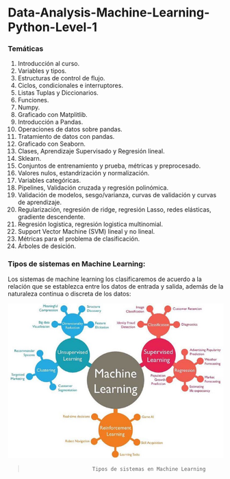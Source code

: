 
Data-Analysis-Machine-Learning-Python-Level-1
=============

### Temáticas
1.	Introducción al curso.
2.	Variables y tipos.
3.	Estructuras de control de flujo.
4.	Ciclos, condicionales e interruptores.
5.	Listas Tuplas y Diccionarios.
6.	Funciones.
7.	Numpy.
8.	Graficado con Matplitlib.
9.	Introducción a Pandas.
10.	Operaciones de datos sobre pandas.
11.	Tratamiento de datos con pandas.
12.	Graficado con Seaborn.
13.	Clases, Aprendizaje Supervisado y Regresión lineal.
14.	Sklearn.
15.	Conjuntos de entrenamiento y prueba, métricas y preprocesado.
16.	Valores nulos, estandrización y normalización.
17.	Variables categóricas.
18.	Pipelines, Validación cruzada y regresión polinómica.
19.	Validación de modelos, sesgo/varianza, curvas de validación y curvas de aprendizaje.
20.	Regularización, regresión de ridge, regresión Lasso, redes elásticas, gradiente descendente.
21.	Regresión logistica, regresión logistica multinomial.
22.	Support Vector Machine (SVM) lineal y no lineal.
23.	Métricas para el problema de clasificación.
24.	Árboles de desición.

### Tipos de sistemas en Machine Learning:
Los sistemas de machine learning los clasificaremos de acuerdo a la relación que se establezca entre los datos de entrada y salida, además de la naturaleza continua o discreta de los datos:

![](https://github.com/Stevenac-code/Data-Analysis-Machine-Learning-Python-Level-1/blob/master/Machine_Learning.jpg)

>                           Tipos de sistemas en Machine Learning

